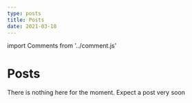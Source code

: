 ```yaml
---
type: posts
title: Posts
date: 2021-03-18
---
```

import Comments from '../comment.js'

# Posts
There is nothing here for the moment. Expect a post very soon

<Comments/>